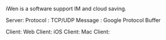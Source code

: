 iWen is a software support IM and cloud saving.

Server:
  Protocol : TCP/UDP
  Message : Google Protocol Buffer

Client:
  Web Client: 
  iOS Client:
  Mac Client:
